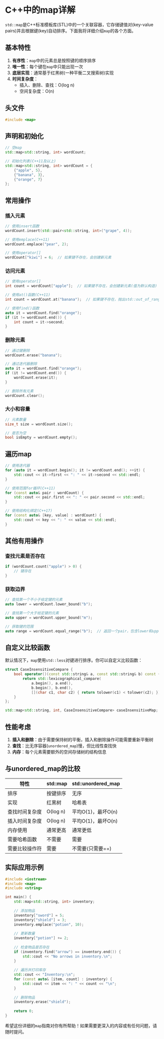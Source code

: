 # C++中的map详解

`std::map`是C++标准模板库(STL)中的一个关联容器，它存储键值对(key-value pairs)并且根据键(key)自动排序。下面我将详细介绍`map`的各个方面。

## 基本特性

1. **有序性**：`map`中的元素总是按照键的顺序排序
2. **唯一性**：每个键在`map`中只能出现一次
3. **底层实现**：通常基于红黑树(一种平衡二叉搜索树)实现
4. **时间复杂度**：
   - 插入、删除、查找：O(log n)
   - 空间复杂度：O(n)

## 头文件

```cpp
#include <map>
```

## 声明和初始化

```cpp
// 空map
std::map<std::string, int> wordCount;

// 初始化列表(C++11及以上)
std::map<std::string, int> wordCount = {
    {"apple", 5},
    {"banana", 3},
    {"orange", 7}
};
```

## 常用操作

### 插入元素

```cpp
// 使用insert函数
wordCount.insert(std::pair<std::string, int>("grape", 4));

// 使用emplace(C++11)
wordCount.emplace("pear", 2);

// 使用operator[]
wordCount["kiwi"] = 6;  // 如果键不存在，会创建新元素
```

### 访问元素

```cpp
// 使用operator[]
int count = wordCount["apple"];  // 如果键不存在，会创建新元素(值为默认构造)

// 使用at()函数(C++11)
int count = wordCount.at("banana");  // 如果键不存在，抛出std::out_of_range异常

// 使用find()函数
auto it = wordCount.find("orange");
if (it != wordCount.end()) {
    int count = it->second;
}
```

### 删除元素

```cpp
// 通过键删除
wordCount.erase("banana");

// 通过迭代器删除
auto it = wordCount.find("orange");
if (it != wordCount.end()) {
    wordCount.erase(it);
}

// 删除所有元素
wordCount.clear();
```

### 大小和容量

```cpp
// 元素数量
size_t size = wordCount.size();

// 是否为空
bool isEmpty = wordCount.empty();
```

## 遍历map

```cpp
// 使用迭代器
for (auto it = wordCount.begin(); it != wordCount.end(); ++it) {
    std::cout << it->first << ": " << it->second << std::endl;
}

// 使用范围for循环(C++11)
for (const auto& pair : wordCount) {
    std::cout << pair.first << ": " << pair.second << std::endl;
}

// 使用结构化绑定(C++17)
for (const auto& [key, value] : wordCount) {
    std::cout << key << ": " << value << std::endl;
}
```

## 其他有用操作

### 查找元素是否存在

```cpp
if (wordCount.count("apple") > 0) {
    // 键存在
}
```

### 获取边界

```cpp
// 查找第一个不小于给定键的元素
auto lower = wordCount.lower_bound("b");

// 查找第一个大于给定键的元素
auto upper = wordCount.upper_bound("m");

// 获取键的范围
auto range = wordCount.equal_range("b");  // 返回一个pair，包含lower和upper bound
```

## 自定义比较函数

默认情况下，`map`使用`std::less`对键进行排序。你可以自定义比较函数：

```cpp
struct CaseInsensitiveCompare {
    bool operator()(const std::string& a, const std::string& b) const {
        return std::lexicographical_compare(
            a.begin(), a.end(),
            b.begin(), b.end(),
            [](char c1, char c2) { return tolower(c1) < tolower(c2); });
    }
};

std::map<std::string, int, CaseInsensitiveCompare> caseInsensitiveMap;
```

## 性能考虑

1. **插入和删除**：由于需要保持树的平衡，插入和删除操作可能需要重新平衡树
2. **查找**：比无序容器(`unordered_map`)慢，但比线性查找快
3. **内存**：每个元素需要额外的空间存储树的结构信息

## 与unordered_map的比较

| 特性            | std::map          | std::unordered_map |
|---------------|------------------|-------------------|
| 排序            | 按键排序            | 无序               |
| 实现            | 红黑树             | 哈希表             |
| 查找时间复杂度    | O(log n)         | 平均O(1)，最坏O(n) |
| 插入时间复杂度    | O(log n)         | 平均O(1)，最坏O(n) |
| 内存使用         | 通常更高            | 通常更低            |
| 需要哈希函数      | 不需要             | 需要               |
| 需要比较操作符    | 需要               | 不需要(只需要==)    |

## 实际应用示例

```cpp
#include <iostream>
#include <map>
#include <string>

int main() {
    std::map<std::string, int> inventory;
    
    // 添加物品
    inventory["sword"] = 5;
    inventory["shield"] = 3;
    inventory.emplace("potion", 10);
    
    // 更新数量
    inventory["potion"] += 2;
    
    // 检查物品是否存在
    if (inventory.find("arrow") == inventory.end()) {
        std::cout << "No arrows in inventory.\n";
    }
    
    // 遍历并打印库存
    std::cout << "Inventory:\n";
    for (const auto& [item, count] : inventory) {
        std::cout << item << ": " << count << "\n";
    }
    
    // 删除物品
    inventory.erase("shield");
    
    return 0;
}
```

希望这份详细的`map`指南对你有所帮助！如果需要更深入的内容或有任何问题，请随时提问。